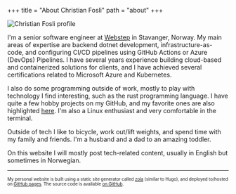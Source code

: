 +++
title = "About Christian Fosli"
path = "about"
+++

![Christian Fosli profile](/me-2023-09.png)

I'm a senior software engineer at [Webstep](https://www.webstep.no/) in Stavanger, Norway.
My main areas of expertise are backend dotnet development, infrastructure-as-code,
and configuring CI/CD pipelines using GitHub Actions or Azure (DevOps) Pipelines.
I have several years experience building cloud-based and containerized solutions for clients,
and I have achieved several certifications related to Microsoft Azure and Kubernetes.

I also do some programming outside of work, mostly to play with technology I find interesting,
such as the rust programming language.
I have quite a few hobby projects on my GitHub, and my favorite ones are also highlighted [here](/projects).
I'm also a Linux enthusiast and very comfortable in the terminal.

Outside of tech I like to bicycle, work out/lift weights, and spend time with my family and friends.
I'm a husband and a dad to an amazing toddler.

On this website I will mostly post tech-related content, usually in English but sometimes in Norwegian.

---

<sub><sup>My personal website is built using a static site generator called [zola](https://www.getzola.org/) (similar to Hugo),
and deployed to/hosted on [GitHub pages](https://pages.github.com/).
The source code is available [on GitHub](https://github.com/christianfosli/christianfosli.github.io).<sub><sup>
